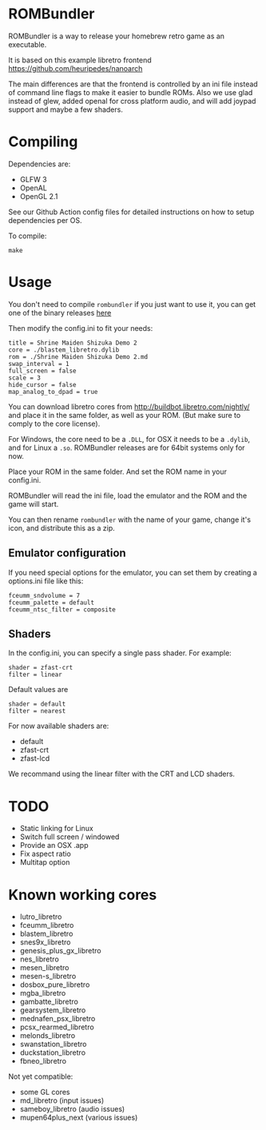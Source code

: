 # ROMBundler

ROMBundler is a way to release your homebrew retro game as an executable.

It is based on this example libretro frontend https://github.com/heuripedes/nanoarch

The main differences are that the frontend is controlled by an ini file instead of command line flags to make it easier to bundle ROMs. Also we use glad instead of glew, added openal for cross platform audio, and will add joypad support and maybe a few shaders.

# Compiling

Dependencies are:

 * GLFW 3
 * OpenAL
 * OpenGL 2.1

See our Github Action config files for detailed instructions on how to setup dependencies per OS.

To compile:

```
make
```

# Usage

You don't need to compile `rombundler` if you just want to use it, you can get one of the binary releases [here](https://github.com/kivutar/rombundler/releases)

Then modify the config.ini to fit your needs:

    title = Shrine Maiden Shizuka Demo 2
    core = ./blastem_libretro.dylib
    rom = ./Shrine Maiden Shizuka Demo 2.md
    swap_interval = 1
    full_screen = false
    scale = 3
    hide_cursor = false
    map_analog_to_dpad = true

You can download libretro cores from http://buildbot.libretro.com/nightly/ and place it in the same folder, as well as your ROM. (But make sure to comply to the core license).

For Windows, the core need to be a `.DLL`, for OSX it needs to be a `.dylib`, and for Linux a `.so`. ROMBundler releases are for 64bit systems only for now.

Place your ROM in the same folder. And set the ROM name in your config.ini.

ROMBundler will read the ini file, load the emulator and the ROM and the game will start.

You can then rename `rombundler` with the name of your game, change it's icon, and distribute this as a zip.

## Emulator configuration

If you need special options for the emulator, you can set them by creating a options.ini file like this:

    fceumm_sndvolume = 7
    fceumm_palette = default
    fceumm_ntsc_filter = composite

## Shaders

In the config.ini, you can specify a single pass shader. For example:

    shader = zfast-crt
    filter = linear

Default values are

    shader = default
    filter = nearest

For now available shaders are:

 * default
 * zfast-crt
 * zfast-lcd

We recommand using the linear filter with the CRT and LCD shaders.

# TODO

 * Static linking for Linux
 * Switch full screen / windowed
 * Provide an OSX .app
 * Fix aspect ratio
 * Multitap option

# Known working cores

 * lutro_libretro
 * fceumm_libretro
 * blastem_libretro
 * snes9x_libretro
 * genesis_plus_gx_libretro
 * nes_libretro
 * mesen_libretro
 * mesen-s_libretro
 * dosbox_pure_libretro
 * mgba_libretro
 * gambatte_libretro
 * gearsystem_libretro
 * mednafen_psx_libretro
 * pcsx_rearmed_libretro
 * melonds_libretro
 * swanstation_libretro
 * duckstation_libretro
 * fbneo_libretro

Not yet compatible:

 * some GL cores
 * md_libretro (input issues)
 * sameboy_libretro (audio issues)
 * mupen64plus_next (various issues)
